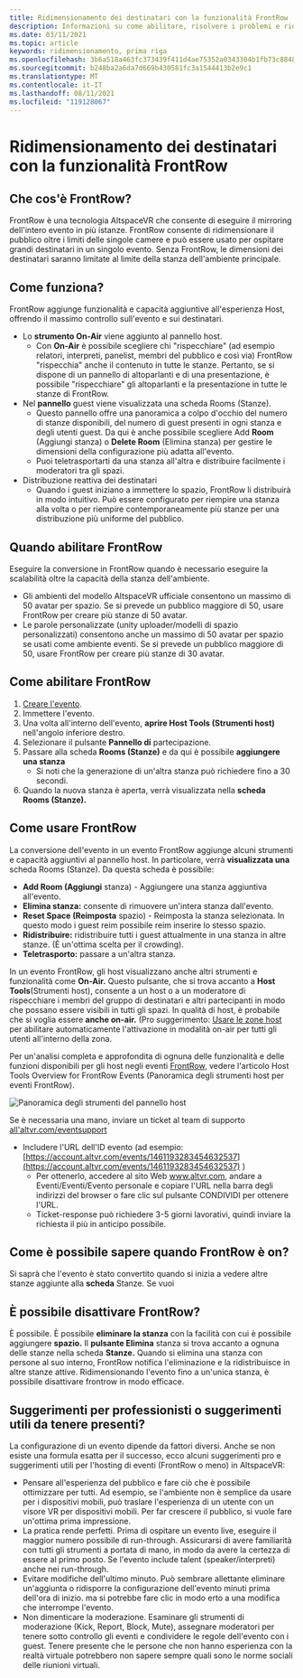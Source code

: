 ```yaml
---
title: Ridimensionamento dei destinatari con la funzionalità FrontRow
description: Informazioni su come abilitare, risolvere i problemi e ridimensionare i destinatari altspaceVR con la funzionalità FrontRow.
ms.date: 03/11/2021
ms.topic: article
keywords: ridimensionamento, prima riga
ms.openlocfilehash: 3b6a518a463fc373439f411d4ae75352a0343304b1fb73c8848d3bfd5fa19973
ms.sourcegitcommit: b248ba2a6da7d669b430581fc3a1544413b2e9c1
ms.translationtype: MT
ms.contentlocale: it-IT
ms.lasthandoff: 08/11/2021
ms.locfileid: "119128067"
---
```

# <a name="scaling-your-audiences-with-frontrow-feature"></a>Ridimensionamento dei destinatari con la funzionalità FrontRow

## <a name="what-is-frontrow"></a>Che cos'è FrontRow?

FrontRow è una tecnologia AltspaceVR che consente di eseguire il mirroring dell'intero evento in più istanze. FrontRow consente di ridimensionare il pubblico oltre i limiti delle singole camere e può essere usato per ospitare grandi destinatari in un singolo evento. Senza FrontRow, le dimensioni dei destinatari saranno limitate al limite della stanza dell'ambiente principale.

## <a name="how-does-it-work"></a>Come funziona?

FrontRow aggiunge funzionalità e capacità aggiuntive all'esperienza Host, offrendo il massimo controllo sull'evento e sui destinatari. 

* Lo **strumento On-Air** viene aggiunto al pannello host.
    * Con **On-Air** è possibile scegliere chi "rispecchiare" (ad esempio relatori, interpreti, panelist, membri del pubblico e così via) FrontRow "rispecchia" anche il contenuto in tutte le stanze. Pertanto, se si dispone di un pannello di altoparlanti e di una presentazione, è possibile "rispecchiare" gli altoparlanti e la presentazione in tutte le stanze di FrontRow.
* Nel **pannello** guest viene visualizzata una scheda Rooms (Stanze).
    * Questo pannello offre una panoramica a colpo d'occhio del numero di stanze disponibili, del numero di guest presenti in ogni stanza e degli utenti guest. Da qui è anche possibile scegliere Add **Room** (Aggiungi stanza) o **Delete Room** (Elimina stanza) per gestire le dimensioni della configurazione più adatta all'evento.
    * Puoi teletrasportarti da una stanza all'altra e distribuire facilmente i moderatori tra gli spazi.
* Distribuzione reattiva dei destinatari
    * Quando i guest iniziano a immettere lo spazio, FrontRow li distribuirà in modo intuitivo. Può essere configurato per riempire una stanza alla volta o per riempire contemporaneamente più stanze per una distribuzione più uniforme del pubblico.

## <a name="when-to-enable-frontrow"></a>Quando abilitare FrontRow

Eseguire la conversione in FrontRow quando è necessario eseguire la scalabilità oltre la capacità della stanza dell'ambiente.

* Gli ambienti del modello AltspaceVR ufficiale consentono un massimo di 50 avatar per spazio. Se si prevede un pubblico maggiore di 50, usare FrontRow per creare più stanze di 50 avatar.
* Le parole personalizzate (unity uploader/modelli di spazio personalizzati) consentono anche un massimo di 50 avatar per spazio se usati come ambiente eventi. Se si prevede un pubblico maggiore di 50, usare FrontRow per creare più stanze di 30 avatar.

## <a name="how-to-enable-frontrow"></a>Come abilitare FrontRow

1. [Creare l'evento](https://account.altvr.com/events/new).
2. Immettere l'evento.
3. Una volta all'interno dell'evento, **aprire Host Tools (Strumenti host)** nell'angolo inferiore destro.
4. Selezionare il pulsante **Pannello di** partecipazione.
5. Passare alla scheda **Rooms (Stanze)** e da qui è possibile **aggiungere una stanza**
    * Si noti che la generazione di un'altra stanza può richiedere fino a 30 secondi. 
6. Quando la nuova stanza è aperta, verrà visualizzata nella **scheda Rooms (Stanze).** 

## <a name="how-to-use-frontrow"></a>Come usare FrontRow

La conversione dell'evento in un evento FrontRow aggiunge alcuni strumenti e capacità aggiuntivi al pannello host. In particolare, verrà **visualizzata una** scheda Rooms (Stanze). Da questa scheda è possibile:

* **Add Room (Aggiungi** stanza) - Aggiungere una stanza aggiuntiva all'evento. 
* **Elimina stanza:** consente di rimuovere un'intera stanza dall'evento.
* **Reset Space (Reimposta** spazio) - Reimposta la stanza selezionata. In questo modo i guest reim possibile reim inserire lo stesso spazio.
* **Ridistribuire:** ridistribuire tutti i guest attualmente in una stanza in altre stanze. (È un'ottima scelta per il crowding).
* **Teletrasporto:** passare a un'altra stanza.

In un evento FrontRow, gli host visualizzano anche altri strumenti e funzionalità come **On-Air.** Questo pulsante, che si trova accanto a **Host Tools**(Strumenti host), consente a un host o a un moderatore di rispecchiare i membri del gruppo di destinatari e altri partecipanti in modo che possano essere visibili in tutti gli spazi. In qualità di host, è probabile che si voglia essere **anche on-air.** (Pro suggerimento: [Usare le zone host](https://altvr.com/holiday2020/) per abilitare automaticamente l'attivazione in modalità on-air per tutti gli utenti all'interno della zona.

Per un'analisi completa e approfondita di ognuna delle funzionalità e delle funzioni disponibili per gli host negli eventi [FrontRow,](../tutorials/host-tools-for-events.md) vedere l'articolo Host Tools Overview for FrontRow Events (Panoramica degli strumenti host per eventi FrontRow).

![Panoramica degli strumenti del pannello host](images/scaling-audiences.png)

Se è necessaria una mano, inviare un ticket al team di supporto [all'altvr.com/eventsupport](https://help.altvr.com/hc/en-us/requests/new?ticket_form_id=360001833313)

* Includere l'URL dell'ID evento (ad esempio: [https://account.altvr.com/events/1461193283454632537](https://account.altvr.com/events/1461193283454632537) )
    * Per ottenerlo, accedere al sito Web www.altvr.com, andare a Eventi/Eventi/Evento personale e copiare l'URL nella barra degli indirizzi del browser o fare clic sul pulsante CONDIVIDI per ottenere l'URL.
    * Ticket-response può richiedere 3-5 giorni lavorativi, quindi inviare la richiesta il più in anticipo possibile.
 
## <a name="how-will-i-know-when-frontrow-is-on"></a>Come è possibile sapere quando FrontRow è on?

Si saprà che l'evento è stato convertito quando si inizia a vedere altre stanze aggiunte alla **scheda** Stanze. Se vuoi 
 
## <a name="can-i-turn-off-frontrow"></a>È possibile disattivare FrontRow?

È possibile. È possibile **eliminare la stanza** con la facilità con cui è possibile aggiungere **spazio.** Il **pulsante Elimina** stanza si trova accanto a ognuna delle stanze nella scheda **Stanze.** Quando si elimina una stanza con persone al suo interno, FrontRow notifica l'eliminazione e la ridistribuisce in altre stanze attive. Ridimensionando l'evento fino a un'unica stanza, è possibile disattivare frontrow in modo efficace. 
 
## <a name="any-pro-tips-or-helpful-hints-to-be-aware-of"></a>Suggerimenti per professionisti o suggerimenti utili da tenere presenti?

La configurazione di un evento dipende da fattori diversi. Anche se non esiste una formula esatta per il successo, ecco alcuni suggerimenti pro e suggerimenti utili per l'hosting di eventi (FrontRow o meno) in AltspaceVR:
* Pensare all'esperienza del pubblico e fare ciò che è possibile ottimizzare per tutti. Ad esempio, se l'ambiente non è semplice da usare per i dispositivi mobili, può traslare l'esperienza di un utente con un visore VR per dispositivi mobili. Per far crescere il pubblico, si vuole fare un'ottima prima impressione.
* La pratica rende perfetti. Prima di ospitare un evento live, eseguire il maggior numero possibile di run-through. Assicurarsi di avere familiarità con tutti gli strumenti a portata di mano, in modo da avere la certezza di essere al primo posto. Se l'evento include talent (speaker/interpreti) anche nei run-through.
* Evitare modifiche dell'ultimo minuto. Può sembrare allettante eliminare un'aggiunta o ridisporre la configurazione dell'evento minuti prima dell'ora di inizio. ma si potrebbe fare clic in modo erto a una modifica che interrompe l'evento. 
* Non dimenticare la moderazione. Esaminare gli strumenti di moderazione (Kick, Report, Block, Mute), assegnare moderatori per tenere sotto controllo gli eventi e condividere le regole dell'evento con i guest. Tenere presente che le persone che non hanno esperienza con la realtà virtuale potrebbero non sapere sempre quali sono le norme sociali delle riunioni virtuali.